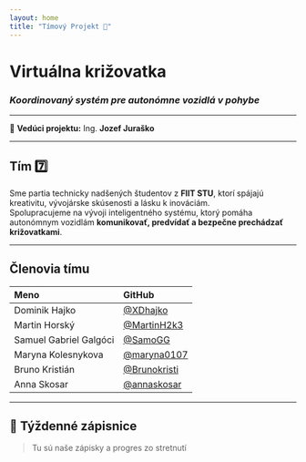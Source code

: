 ```yaml
---
layout: home
title: "Tímový Projekt 🚦"
---
```


# Virtuálna križovatka  
### _Koordinovaný systém pre autonómne vozidlá v pohybe_

---

🫡 **Vedúci projektu:** Ing. **Jozef Juraško**

---

## Tím 7️⃣

Sme partia technicky nadšených študentov z **FIIT STU**, ktorí spájajú kreativitu, vývojárske skúsenosti a lásku k inováciám.  
Spolupracujeme na vývoji inteligentného systému, ktorý pomáha autonómnym vozidlám **komunikovať, predvídať a bezpečne prechádzať križovatkami**. 

---

## Členovia tímu

| Meno                   | GitHub                                         |
| :--------------------- | :--------------------------------------------- |
| Dominik Hajko          | [@XDhajko](https://github.com/XDhajko)         |
| Martin Horský          | [@MartinH2k3](https://github.com/MartinH2k3)   |
| Samuel Gabriel Galgóci | [@SamoGG](https://github.com/SamoGG)           |
| Maryna Kolesnykova     | [@maryna0107](https://github.com/maryna0107)   |
| Bruno Kristián         | [@Brunokristi](https://github.com/Brunokristi) |
| Anna Skosar            | [@annaskosar](https://github.com/annaskosar)   |

---

## 🥱 Týždenné zápisnice
> Tu sú naše zápisky a progres zo stretnutí
